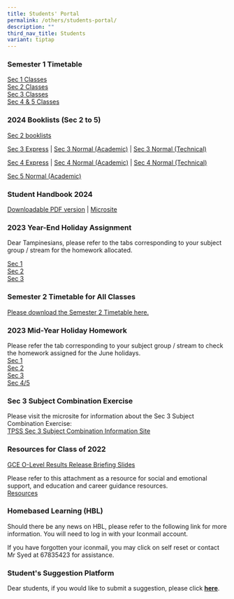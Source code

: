```yaml
---
title: Students' Portal
permalink: /others/students-portal/
description: ""
third_nav_title: Students
variant: tiptap
---
```

<h3>Semester 1 Timetable</h3><p><a href="/files/2024_Sec_1_SEM_1_TT_CLASSES__website_.pdf" rel="noopener noreferrer nofollow" target="_blank">Sec 1 Classes</a><br><a href="/files/2024_SEM_1_TT_SEC_2_CLASSES__website_.pdf" rel="noopener noreferrer nofollow" target="_blank">Sec 2 Classes</a><br><a href="/files/2024_SEM_1_TT_SEC_3_CLASSES__website_.pdf" rel="noopener noreferrer nofollow" target="_blank">Sec 3 Classes</a><br><a href="/files/new2024_SEM_1_TT_SEC_4_5_CLASSES__website__9_Jan.pdf" rel="noopener noreferrer nofollow" target="_blank">Sec 4 &amp; 5 Classes</a></p><p></p><p></p><h3>2024 Booklists (Sec 2 to 5)</h3><p><a href="/files/Booklists/Sec_2_Booklist_2024.pdf" rel="noopener noreferrer nofollow" target="_blank">Sec 2 booklists</a></p><p><a href="/files/Booklists/Sec_3E_Booklist_2024.pdf" rel="noopener noreferrer nofollow" target="_blank">Sec 3 Express</a> | <a href="/files/Booklists/Sec_3NA_Booklist_2024.pdf" rel="noopener noreferrer nofollow" target="_blank">Sec 3 Normal (Academic)</a> | <a href="/files/Booklists/Sec_3NT_Booklist_2024.pdf" rel="noopener noreferrer nofollow" target="_blank">Sec 3 Normal (Technical)</a></p><p><a href="/files/Booklists/Sec_4E_Booklist_2024.pdf" rel="noopener noreferrer nofollow" target="_blank">Sec 4 Express</a> | <a href="/files/Booklists/Sec_4NA_Booklist_2024.pdf" rel="noopener noreferrer nofollow" target="_blank">Sec 4 Normal (Academic)</a> | <a href="/files/Booklists/Sec_4NT_Booklist_2024.pdf" rel="noopener noreferrer nofollow" target="_blank">Sec 4 Normal (Technical)</a></p><p><a href="/files/Booklists/Sec_5NA_Booklist_2024.pdf" rel="noopener noreferrer nofollow" target="_blank">Sec 5 Normal (Academic)</a></p><h3>Student Handbook 2024</h3><p><a href="/files/Tampines_Companion__updated_for_2024_.pdf" rel="noopener noreferrer nofollow" target="_blank">Downloadable PDF version</a> | <a href="https://sites.google.com/moe.edu.sg/tpsscompanion/home" rel="noopener noreferrer nofollow" target="_blank">Microsite</a></p><h3>2023 Year-End Holiday Assignment</h3><p>Dear Tampinesians, please refer to the tabs corresponding to your subject group / stream for the homework allocated.</p><p><a href="https://docs.google.com/spreadsheets/d/1bt5F__oUuQiUNv3KU0v3s3EFBpYSzd1Cb1qjAVj4j_A/edit?usp=sharing" rel="noopener noreferrer nofollow" target="_blank">Sec 1</a> <br><a href="https://docs.google.com/spreadsheets/d/15BpXumIk2SrExcwoEGzHUrYVvSCGJw2mM_s7-zxdu5Q/edit#gid=1799117092" rel="noopener noreferrer nofollow" target="_blank">Sec 2</a> <br><a href="https://docs.google.com/spreadsheets/d/1knWDrtT9CosuE8iEcRnLTGnyL2tw8FUF2qLNpet_xgw/edit?usp=sharing" rel="noopener noreferrer nofollow" target="_blank">Sec 3</a></p><h3>Semester 2 Timetable for All Classes</h3><p><a href="/files/2023%20sem%202%20tt%20final%20classes%20(23%20june).pdf" rel="noopener noreferrer nofollow" target="_blank">Please download the Semester 2 Timetable here.</a></p><p></p><h3>2023 Mid-Year Holiday Homework</h3><p>Please refer the tab corresponding to your subject group / stream to check the homework assigned for the June holidays. <br><a href="https://docs.google.com/spreadsheets/d/1wpUVmyn85qp0zN1yAJZYZjLmhNXRKIUQ3noTOBCebJ8/edit?usp=sharing" rel="noopener noreferrer nofollow" target="_blank">Sec 1</a><br><a href="https://docs.google.com/spreadsheets/d/1IpFdB5GkmNJ_bWK44OcWquiXXfaPDaCaGapgovH9IJs/edit?usp=sharing" rel="noopener noreferrer nofollow" target="_blank">Sec 2</a><br><a href="https://docs.google.com/spreadsheets/d/16dWJ6W0g27deLNFz01pg-eT6uPJr8gvrFuAd3I4n0o8/edit?usp=sharing" rel="noopener noreferrer nofollow" target="_blank">Sec 3</a><br><a href="https://docs.google.com/spreadsheets/d/1xzr-kWIyglamNplOuJzUttvILHO9uzqIBshoQsMr15w/edit?usp=sharing" rel="noopener noreferrer nofollow" target="_blank">Sec 4/5</a></p><h3>Sec 3 Subject Combination Exercise</h3><p>Please visit the microsite for information about the Sec 3 Subject Combination Exercise: <br><a href="https://sites.google.com/moe.edu.sg/tpsssubjectcombi/home" rel="noopener noreferrer nofollow" target="_blank">TPSS Sec 3 Subject Combination Information Site</a></p><h3>Resources for Class of 2022</h3><p><a href="/files/2022%20O-Level%20ECG%20%20Briefing%20Slides%20for%20Students_TPSS%20-%2012%20Jan%20%202023.pdf" rel="noopener noreferrer nofollow" target="_blank">GCE O-Level Results Release Briefing Slides</a></p><p>Please refer to this attachment as a resource for social and emotional support, and education and career guidance resources. <br><a href="/files/Student%20Resource_O-Level.pdf" rel="noopener noreferrer nofollow" target="_blank">Resources</a></p><h3>Homebased Learning (HBL)</h3><p>Should there be any news on HBL, please refer to the following link for more information. You will need to log in with your Iconmail account.</p><p>If you have forgotten your iconmail, you may click on self reset or contact Mr Syed at 67835423 for assistance.</p><h3>Student's Suggestion Platform</h3><p>Dear students, if you would like to submit a suggestion, please click&nbsp;<strong><a href="https://docs.google.com/forms/d/e/1FAIpQLSd0DVbapkQ1kSpGcwO3ws9aBsnvS2le1xz7iSTZ17LJTgWRJQ/viewform?usp=sf_link" rel="noopener noreferrer nofollow" target="_blank">here</a></strong>.</p>
